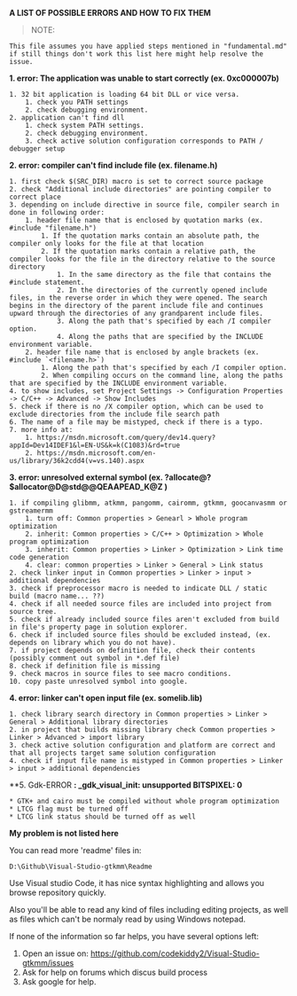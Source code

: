 
**A LIST OF POSSIBLE ERRORS AND HOW TO FIX THEM**

>NOTE:

	This file assumes you have applied steps mentioned in "fundamental.md"
	if still things don't work this list here might help resolve the issue.


**1. error: The application was unable to start correctly (ex. 0xc000007b)**

	1. 32 bit application is loading 64 bit DLL or vice versa.
		1. check you PATH settings
		2. check debugging environment.
	2. application can't find dll
		1. check system PATH settings.
		2. check debugging environment.
		3. check active solution configuration corresponds to PATH / debugger setup


**2. error: compiler can't find include file (ex. filename.h)**

	1. first check $(SRC_DIR) macro is set to correct source package
	2. check "Additional include directories" are pointing compiler to correct place
	3. depending on include directive in source file, compiler search in done in following order:
		1. header file name that is enclosed by quotation marks (ex. #include "filename.h")
			1. If the quotation marks contain an absolute path, the compiler only looks for the file at that location
			2. If the quotation marks contain a relative path, the compiler looks for the file in the directory relative to the source directory
				1. In the same directory as the file that contains the #include statement.
				2. In the directories of the currently opened include files, in the reverse order in which they were opened. The search begins in the directory of the parent include file and continues upward through the directories of any grandparent include files.
				3. Along the path that's specified by each /I compiler option.
				4. Along the paths that are specified by the INCLUDE environment variable.
		2. header file name that is enclosed by angle brackets (ex. #include `<filename.h>`)
			1. Along the path that's specified by each /I compiler option.
			2. When compiling occurs on the command line, along the paths that are specified by the INCLUDE environment variable.
	4. to show includes, set Project Settings -> Configuration Properties -> C/C++ -> Advanced -> Show Includes
	5. check if there is no /X compiler option, which can be used to exclude directories from the include file search path
	6. The name of a file may be mistyped, check if there is a typo.
	7. more info at:
		1. https://msdn.microsoft.com/query/dev14.query?appId=Dev14IDEF1&l=EN-US&k=k(C1083)&rd=true
		2. https://msdn.microsoft.com/en-us/library/36k2cdd4(v=vs.140).aspx

**3. error: unresolved external symbol (ex. ?allocate@?$allocator@D@std@@QEAAPEAD_K@Z )**

	1. if compiling glibmm, atkmm, pangomm, cairomm, gtkmm, goocanvasmm or gstreamermm
		1. turn off: Common properties > Genearl > Whole program optimization
		2. inherit: Common properties > C/C++ > Optimization > Whole program optimization
		3. inherit: Common properties > Linker > Optimization > Link time code generation
		4. clear: common properties > Linker > General > Link status
	2. check linker input in Common properties > Linker > input > additional dependencies
	3. check if preprocessor macro is needed to indicate DLL / static build (macro name... ??)
	4. check if all needed source files are included into project from source tree.
	5. check if already included source files aren't excluded from build in file's property page in solution explorer.
	6. check if included source files should be excluded instead, (ex. depends on library which you do not have).
	7. if project depends on definition file, check their contents (possibly comment out symbol in *.def file)
	8. check if definition file is missing
	9. check macros in source files to see macro conditions.
	10. copy paste unresolved symbol into google.


**4. error: linker can't open input file (ex. somelib.lib)**

	1. check library search directory in Common properties > Linker > General > Additional library directories
	2. in project that builds missing library check Common properties > Linker > Advanced > import library
	3. check active solution configuration and platform are correct and that all projects target same solution configuration
	4. check if input file name is mistyped in Common properties > Linker > input > additional dependencies

**5. Gdk-ERROR **: _gdk_visual_init: unsupported BITSPIXEL: 0**

	* GTK+ and cairo must be compiled without whole program optimization
	* LTCG flag must be turned off
	* LTCG link status should be turned off as well


**My problem is not listed here**

You can read more 'readme' files in:

	D:\Github\Visual-Studio-gtkmm\Readme
	
Use Visual studio Code, it has nice syntax
highlighting and allows you browse repository quickly.

Also you'll be able to read any kind of files including editing projects,
as well as files which can't be normaly read by using Windows notepad.

If none of the information so far helps, you have several options left:

1. Open an issue on: https://github.com/codekiddy2/Visual-Studio-gtkmm/issues
2. Ask for help on forums which discus build process
3. Ask google for help.
